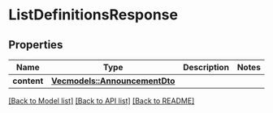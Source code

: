 # ListDefinitionsResponse

## Properties

Name | Type | Description | Notes
------------ | ------------- | ------------- | -------------
**content** | [**Vec<models::AnnouncementDto>**](AnnouncementDto.md) |  | 

[[Back to Model list]](../README.md#documentation-for-models) [[Back to API list]](../README.md#documentation-for-api-endpoints) [[Back to README]](../README.md)


